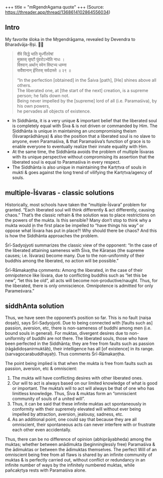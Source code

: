+++
title = "mRgendrAgama quote"
+++
(Source: https://threader.app/thread/1368614102864556034)

## Intro
My favorite śloka in the Mṛgendrāgama, revealed by Devendra to Bharadvāja-Ṛṣi. 🙏🏾 

> शैवे सिद्धे भाति मूर्ध्नीतरेषां  
> मुक्तस् सृष्टौ पुंवरोऽभ्येति नाधः ।  
> विश्वान् अर्थान् स्वेन विष्टभ्य धाम्ना  
> सर्वेशानान् ईरितस् सर्वदास्ते ॥ २९ ॥
> 
> “In the perfection [obtained] in the Śaiva [path], [He] shines above all others.  
> The liberated one, at [the start of the next] creation, is a supreme person; he falls down not.  
> Being never impelled by the [supreme] lord of all (i.e. Paramaśiva), by his own powers,  
> he pervades all objects of existence.

- In Siddhānta, it is a very unique & important belief that the liberated soul is completely equal with Śiva & is not driven or commanded by Him. The Siddhānta is unique in maintaining an uncompromising theism (Īśvaraprādhānya) & also the position that a liberated soul is no slave to anyone, even Paramaśiva, & that Paramaśiva’s function of grace is to enable everyone to eventually realize their innate equality with Him.  
- At the same time, the Siddhānta avoids the problem of multiple Īśvaras with its unique perspective without compromising its assertion that the liberated soul is equal to Paramaśiva in every respect. 
- The Siddhānta is also unique in maintaining the Kartṛtva of souls in mukti & goes against the long trend of vilifying the Kartṛtva/agency of souls.

## multiple-Īśvaras - classic solutions
Historically, most schools have taken the “multiple-Īśvara” problem for granted. “Each liberated soul will think differently & act differently, causing chaos.” That’s the classic refrain & the solution was to place restrictions on the powers of the mukta. Is this sensible? Many don’t stop to think why a mukta would in the first place be impelled to “have things his way” or oppose what Īśvara has put in place?! Why should there be chaos? And this is how the Siddhānta approaches the problem.

Śrī-Sadyojyoti summarizes the classic view of the opponent: “In the case of the liberated attaining sameness with Śiva, the Kāraṇas (the supreme causes; i.e. Īśvaras) become many. Due to the non-uniformity of their buddhis among the liberated, no action will be possible.” 

Śrī-Rāmakaṇṭha comments: Among the liberated, in the case of their omnipotence like Īśvara, due to conflicting buddhis such as “let this be new”, “let this be old”, all acts will become non-productive/naught. Thus, for the liberated, there is only omniscience. Omnipotence is admitted for only Parameśvara.”

## siddhAnta solution
Thus, we have seen the opponent’s position so far. This is no fault (naiṣa doṣaḥ), says Śrī-Sadyojyoti. Due to being connected with [faults such as] passion, aversion, etc, there is non-sameness of buddhi among men (i.e. bound souls in general). For muktas, divergent desires due to non-uniformity of buddhi are not there. The liberated souls, those who have been perfected in the Siddhānta; they are free from faults such as passion (rāgādidoṣanirmuktāḥ), their intelligence has all [of existence] in its range. (sarvagocarabuddhayaḥ). Thus comments Śrī-Rāmakaṇṭha. 

The point being implied is that when the mukta is free from faults such as passion, aversion, etc & omniscient:

1. The mukta will have conflicting desires with other liberated ones.
2. Our will to act is always based on our limited knowledge of what is good or important. The mukta’s will to act will always be that of one who has limitless knowledge. Thus, Śiva & muktas form an “omniscient community of souls of a united will”.
3. Thus, it can be said that these infinite muktas act spontaneously in conformity with their supremely elevated will without ever being impelled by attraction, aversion, jealousy, sadness, etc.
4. As an additional point, one could say that because they are all omniscient, their spontaneous acts can never interfere with or frustrate each other even accidentally.

Thus, there can be no difference of opinion (abhiprāyabheda) among the muktas; whether between anādimukta (beginninglessly free) Paramaśiva & the ādimuktas or between the ādimuktas themselves. The perfect Will of an omniscient being free from all flaws is shared by an infinite community of muktas & is perfectly carried out, without conflict or redundancy in an infinite number of ways by the infinitely numbered muktas, while pañcakṛtya rests with Paramaśiva alone. 